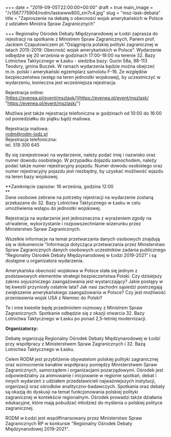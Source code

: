 +++
date = "2019-09-05T22:00:00+00:00"
draft = true
main_image = "/v1567775904/rodm/laskwww800_xin7c4.jpg"
slug = "msz-lask-debata"
title = "Zaproszenie na debatę o obecności wojsk amerykańskich w Polsce z udziałem Ministra Spraw Zagranicznych"

+++
Regionalny Ośrodek Debaty Międzynarodowej w Łodzi zaprasza do rejestracji na spotkanie z Ministrem Spraw Zagranicznych, Panem prof. Jackiem Czaputowiczem pt.“Osiągnięcia polskiej polityki zagranicznej w latach 2015-2019: Obecność wojsk amerykańskich w Polsce”. Wydarzenie odbędzie się 20 września w godzinach 17:00-19:00 na terenie 32. Bazy Lotnictwa Taktycznego w Łasku - siedziba bazy: Gucin 58a, 98-113 Teodory, gmina Buczek. W ramach wydarzenia będzie można obejrzeć m.in. polski i amerykański egzemplarz samolotu F-16. Ze względów bezpieczeństwa (wstęp na teren jednostki wojskowej), by uczestniczyć w wydarzeniu, konieczna jest wcześniejsza rejestracja.   
  
Rejestracja online:  
[https://evenea.pl/event/mszlask/](https://evenea.pl/event/mszlask/ "https://evenea.pl/event/mszlask/")

Możliwa jest także rejestracja telefoniczna w godzinach od 10:00 do 16:00 od poniedziałku do piątku bądź mailowa.  
  
Rejestracja mailowa:  
rodm@rodm-lodz.pl   
Rejestracja telefoniczna:  
tel. 519 300 645

By się zarejestrować na wydarzenie, należy podać imię i nazwisko oraz numer dowodu osobistego. W przypadku dojazdu samochodem, należy podać także numer rejestracyjny pojazdu. Numer dowodu osobistego oraz numer rejestracyjny pojazdu jest niezbędny, by uzyskać możliwość wjazdu na teren bazy wojskowej.  
  
**Zamknięcie zapisów: 16 września, godzina 12:00  
**  
Dane osobowe zebrane na potrzeby rejestracji na wydarzenie zostaną przekazane do 32. Bazy Lotnictwa Taktycznego w Łasku w celu umożliwienia wstępu do jednostki wojskowej.  
  
Rejestracja na wydarzenie jest jednoznaczna z wyrażeniem zgody na utrwalenie, wykorzystanie i rozpowszechnianie wizerunku przez Ministerstwo Spraw Zagranicznych.  
  
Wszelkie informacje na temat przetwarzania danych osobowych znajdują się w dokumencie “Informacja dotycząca przetwarzania przez Ministerstwo Spraw Zagranicznych danych osobowych uczestników zadania publicznego “Regionalny Ośrodek Debaty Międzynarodowej w Łodzi 2019-2021” i są dostępne u organizatora wydarzenia.  
  
Amerykańska obecność wojskowa w Polsce stała się jednym z podstawowych elementów strategii bezpieczeństwa Polski. Czy dzisiejszy zakres sojuszniczego zaangażowania jest wystarczający? Jakie postępy w tej kwestii przyniosły ostatnie lata? Jak nasi zachodni sąsiedzi postrzegają zwiększenie amerykańskiego zaangażowania w Polsce? Czy jest możliwość przeniesienia wojsk USA z Niemiec do Polski?

Te i inne kwestie będę przedmiotem rozmowy z Ministrem Spraw Zagranicznych. Spotkanie odbędzie się z okazji otwarcia 32. Bazy Lotnictwa Taktycznego w Łasku po ponad 2,5-letniej modernizacji.

**Organizatorzy:**

  
Debatę organizują Regionalny Ośrodek Debaty Międzynarodowej w Łodzi przy współpracy z Ministerstwem Spraw Zagranicznych i 32. Bazą Lotnictwa Taktycznego w Łasku.  
  
Celem RODM jest przybliżenie obywatelom polskiej polityki zagranicznej oraz wzmocnienie kanałów współpracy pomiędzy Ministerstwem Spraw Zagranicznych, samorządem i organizacjami pozarządowymi. Ośrodek jest odpowiedzialny za animowanie i inicjowanie w regionie spotkań, debat i innych wydarzeń z udziałem przedstawicieli najważniejszych instytucji, organizacji oraz ośrodków analityczno-badawczych. Spotkania oraz debaty są okazją do dyskusji na temat funkcjonowania polskiej polityki zagranicznej w kontekście regionalnym. Ośrodek prowadzi także działania edukacyjne, które mają pobudzać młodzież do myślenia o polskiej polityce zagranicznej.

RODM w Łodzi jest współfinansowany przez Ministerstwo Spraw Zagranicznych RP w konkursie "Regionalny Ośrodek Debaty Międzynarodowej 2019-2021".